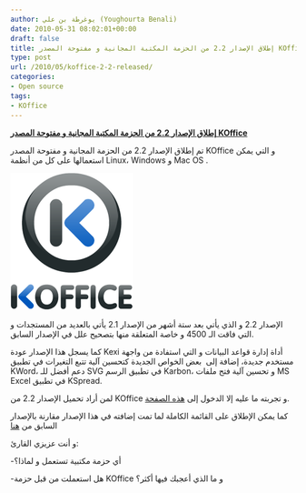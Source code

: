 ```yaml
---
author: يوغرطة بن علي (Youghourta Benali)
date: 2010-05-31 08:02:01+00:00
draft: false
title: إطلاق الإصدار 2.2 من الحزمة المكتبة المجانية و مفتوحة المصدر KOffice
type: post
url: /2010/05/koffice-2-2-released/
categories:
- Open source
tags:
- KOffice
---
```


[**إطلاق الإصدار 2.2 من الحزمة المكتبة المجانية و مفتوحة المصدر KOffice**](https://www.it-scoop.com/2010/05/koffice-2-2-released/)


تم إطلاق الإصدار 2.2 من الحزمة المجانية و مفتوحة المصدر KOffice و التي يمكن استعمالها على كل من أنظمة Linux، Windows و Mac OS .

[![](koffice-logo.png)
](https://www.it-scoop.com/2010/05/koffice-2-2-released/)

الإصدار 2.2 و الذي يأتي بعد ستة أشهر من الإصدار 2.1 يأتي بالعديد من المستجدات و التي فاقت الـ 4500 و خاصة المتعلقة منها بتصحيح علل في الإصدار السابق.

كما يسجل هذا الإصدار عودة Kexi أداة إدارة قواعد البيانات و التي استفادة من واجهة مستخدم جديدة، إضافة إلى  بعض الخواص الجديدة كتحسين آلية تتبع التغيرات في تطبيق KWord، دعم أفضل للـ SVG في تطبيق الرسم Karbon، و تحسين آلية فتح ملفات MS Excel في تطبيق KSpread.

لمن أراد تحميل الإصدار 2.2 من KOffice و تجربته ما عليه إلا الدخول إلى [هذه الصفحة](http://www.koffice.org/).

كما يمكن الإطلاق على القائمة الكاملة لما تمت إضافته في هذا الإصدار مقارنة بالإصدار السابق من [هنا](http://www.koffice.org/changelogs/koffice-22-changelog/)

و أنت عزيزي القارئ:

-أي حزمة مكتبية تستعمل و لماذا؟

-هل استعملت من قبل حزمة KOffice و ما الذي أعجبك فيها أكثر؟
